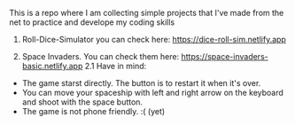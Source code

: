 This is a repo where I am collecting simple projects that I've made from the net to practice and develope my coding skills

1. Roll-Dice-Simulator you can check here: https://dice-roll-sim.netlify.app

2. Space Invaders. You can check them here: https://space-invaders-basic.netlify.app
2.1 Have in mind:
- The game starst directly. The button is to restart it when it's over.
- You can move your spaceship with left and right arrow on the keyboard and shoot with the space button.
- The game is not phone friendly. :( (yet)
